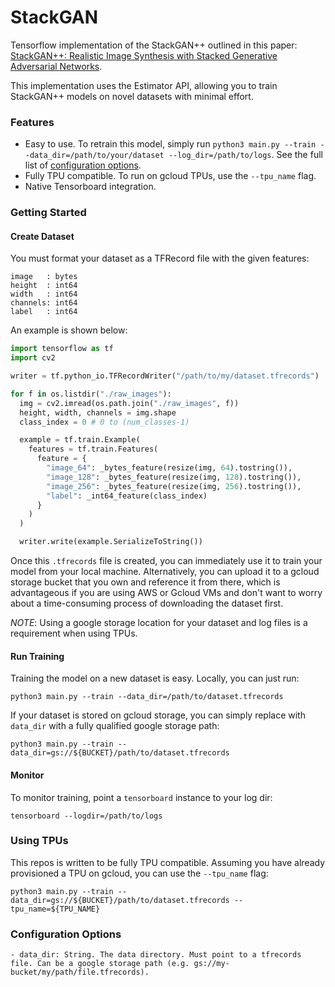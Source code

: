 # StackGAN

Tensorflow implementation of the StackGAN++ outlined in this paper: [StackGAN++: Realistic Image Synthesis with Stacked Generative Adversarial Networks](https://arxiv.org/pdf/1710.10916.pdf).

This implementation uses the Estimator API, allowing you to train StackGAN++ models on novel datasets with minimal effort.

### Features

- Easy to use. To retrain this model, simply run `python3 main.py --train --data_dir=/path/to/your/dataset --log_dir=/path/to/logs`. See the full list of [configuration options](https://google.com).
- Fully TPU compatible. To run on gcloud TPUs, use the `--tpu_name` flag.
- Native Tensorboard integration.

### Getting Started

#### Create Dataset

You must format your dataset as a TFRecord file with the given features:
```
image   : bytes
height  : int64
width   : int64
channels: int64
label   : int64
```

An example is shown below:

```python
import tensorflow as tf
import cv2

writer = tf.python_io.TFRecordWriter("/path/to/my/dataset.tfrecords")

for f in os.listdir("./raw_images"):
  img = cv2.imread(os.path.join("./raw_images", f))
  height, width, channels = img.shape
  class_index = 0 # 0 to (num_classes-1)

  example = tf.train.Example(
    features = tf.train.Features(
      feature = {
        "image_64": _bytes_feature(resize(img, 64).tostring()),
        "image_128": _bytes_feature(resize(img, 128).tostring()),
        "image_256": _bytes_feature(resize(img, 256).tostring()),
        "label": _int64_feature(class_index)
      }
    )
  )

  writer.write(example.SerializeToString())
```

Once this `.tfrecords` file is created, you can immediately use it to train your model from your local machine. Alternatively, you can upload it to a gcloud storage bucket that you own and reference it from there, which is advantageous if you are using AWS or Gcloud VMs and don't want to worry about a time-consuming process of downloading the dataset first.

*NOTE*: Using a google storage location for your dataset and log files is a requirement when using TPUs.

#### Run Training

Training the model on a new dataset is easy. Locally, you can just run:

```
python3 main.py --train --data_dir=/path/to/dataset.tfrecords
```

If your dataset is stored on gcloud storage, you can simply replace with `data_dir` with a fully qualified google storage path:

```
python3 main.py --train --data_dir=gs://${BUCKET}/path/to/dataset.tfrecords
```

#### Monitor

To monitor training, point a `tensorboard` instance to your log dir:

```
tensorboard --logdir=/path/to/logs
```

### Using TPUs

This repos is written to be fully TPU compatible. Assuming you have already provisioned a TPU on gcloud, you can use the `--tpu_name` flag:

```
python3 main.py --train --data_dir=gs://${BUCKET}/path/to/dataset.tfrecords --tpu_name=${TPU_NAME}
```

### Configuration Options

```
- data_dir: String. The data directory. Must point to a tfrecords file. Can be a google storage path (e.g. gs://my-bucket/my/path/file.tfrecords).
```
